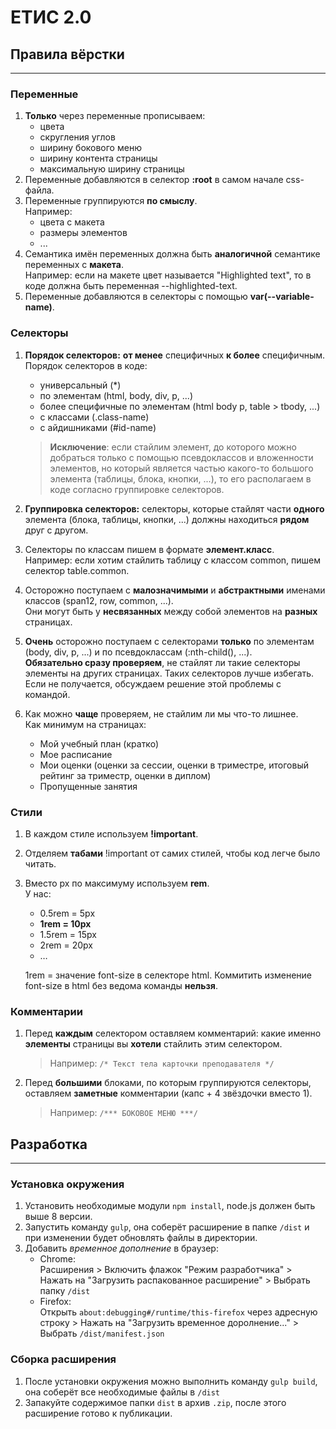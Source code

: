 # ЕТИС 2.0

## Правила вёрстки

---

### Переменные

1. **Только** через переменные прописываем:
    * цвета
    * скругления углов
    * ширину бокового меню
    * ширину контента страницы
    * максимальную ширину страницы
2. Переменные добавляются в селектор **:root** в самом начале css-файла.
3. Переменные группируются **по смыслу**.  
Например:
    * цвета с макета
    * размеры элементов
    * ...
4. Семантика имён переменных должна быть **аналогичной** семантике переменных с **макета**.  
Например: если на макете цвет называется "Highlighted text", то в коде должна быть переменная --highlighted-text.
5. Переменные добавляются в селекторы с помощью **var(--variable-name)**.

### Селекторы

1. **Порядок селекторов:** **от менее** специфичных **к более** специфичным.  
Порядок селекторов в коде:  
    * универсальный (*)
    * по элементам (html, body, div, p, ...)
    * более специфичные по элементам (html body p, table > tbody, ...)
    * с классами (.class-name)
    * с айдишниками (#id-name)

    > **Исключение**: если стайлим элемент, до которого можно добраться только с помощью псевдоклассов и вложенности элементов, но который является частью какого-то большого элемента (таблицы, блока, кнопки, ...), то его располагаем в коде согласно группировке селекторов.
2. **Группировка селекторов:** селекторы, которые стайлят части **одного** элемента (блока, таблицы, кнопки, ...) должны находиться **рядом** друг с другом.
3. Селекторы по классам пишем в формате **элемент.класс**.  
Например: если хотим стайлить таблицу с классом common, пишем селектор table.common.
4. Осторожно поступаем с **малозначимыми** и **абстрактными** именами классов (span12, row, common, ...).  
Они могут быть у **несвязанных** между собой элементов на **разных** страницах.
5. **Очень** осторожно поступаем с селекторами **только** по элементам (body, div, p, ...) и по псевдоклассам (:nth-child(), ...).  
**Обязательно сразу проверяем**, не стайлят ли такие селекторы элементы на других страницах. Таких селекторов лучше избегать. Если не получается, обсуждаем решение этой проблемы с командой.
6. Как можно **чаще** проверяем, не стайлим ли мы что-то лишнее.  
Как минимум на страницах:
    * Мой учебный план (кратко)
    * Мое расписание
    * Мои оценки (оценки за сессии, оценки в триместре, итоговый рейтинг за триместр, оценки в диплом)
    * Пропущенные занятия

### Стили

1. В каждом стиле используем **!important**.
2. Отделяем **табами** !important от самих стилей, чтобы код легче было читать.
3. Вместо px по максимуму используем **rem**.  
У нас:  
    * 0.5rem = 5px
    * **1rem = 10px**
    * 1.5rem = 15px
    * 2rem = 20px
    * …

    1rem = значение font-size в селекторе html. Коммитить изменение font-size в html без ведома команды **нельзя**.

### Комментарии

1. Перед **каждым** селектором оставляем комментарий: какие именно **элементы** страницы вы **хотели** стайлить этим селектором.
   >Например: `/* Текст тела карточки преподавателя */`
2. Перед **большими** блоками, по которым группируются селекторы, оставляем **заметные** комментарии (капс + 4 звёздочки вместо 1).  
   > Например: `/*** БОКОВОЕ МЕНЮ ***/`

## Разработка

---

### Установка окружения

1. Установить необходимые модули `npm install`, node.js должен быть выше 8 версии.
2. Запустить команду `gulp`, она соберёт расширение в папке `/dist` и при изменении будет обновлять файлы в директории.
3. Добавить *временное дополнение* в браузер:
    * Chrome:  
      Расширения > Включить флажок "Режим разработчика" > Нажать на "Загрузить распакованное расширение" > Выбрать папку `/dist`
    * Firefox:  
      Открыть `about:debugging#/runtime/this-firefox` через адресную строку > Нажать на "Загрузить временное доролнение..." > Выбрать `/dist/manifest.json`

### Сборка расширения

1. После установки окружения можно выполнить команду `gulp build`, она соберёт все необходимые файлы в `/dist`
2. Запакуйте содержимое папки `dist` в архив `.zip`, после этого расширение готово к публикации.
